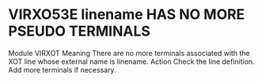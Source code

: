# VIRXO53E linename HAS NO MORE PSEUDO TERMINALS
Module
    VIRXOT
Meaning
    There are no more terminals associated with the XOT line whose external name is linename.
Action
    Check the line definition. Add more terminals if necessary.
